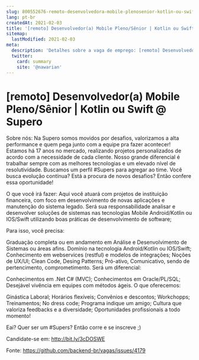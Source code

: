 ```yaml
---
slug: 800552676-remoto-desenvolvedora-mobile-plenosenior-kotlin-ou-swift-at-supero
lang: pt-br
createdAt: 2021-02-03
title: '[remoto] Desenvolvedor(a) Mobile Pleno/Sênior | Kotlin ou Swift @ Supero - Vaga de Emprego'
sitemap:
  lastModified: 2021-02-03
meta:
  description: 'Detalhes sobre a vaga de emprego: [remoto] Desenvolvedor(a) Mobile Pleno/Sênior | Kotlin ou Swift @ Supero'
  twitter:
    card: summary
    site: '@nawarian'
---
```


# [remoto] Desenvolvedor(a) Mobile Pleno/Sênior | Kotlin ou Swift @ Supero

Sobre nós:
Na Supero somos movidos por desafios, valorizamos a alta performance e quem pega junto com a equipe pra fazer acontecer! Estamos há 17 anos no mercado, realizando projetos personalizados de acordo com a necessidade de cada cliente. Nosso grande diferencial é trabalhar sempre com as melhores tecnologias e um elevado nível de resolutividade.
Buscamos um perfil #Supers para agregar ao time. Você busca evolução contínua? Está a procura de novos desafios? Então confere essa oportunidade!

O que você irá fazer:
Aqui você atuará com projetos de instituição financeira, com foco em desenvolvimento de novas aplicações e manutenção do sistema legado. Será sua responsabilidade analisar e desenvolver soluções de sistemas nas tecnologias Mobile Android/Kotlin ou IOS/Swift utilizando boas práticas de desenvolvimento de software;

Para isso, você precisa:

Graduação completa ou em andamento em Análise e Desenvolvimento de Sistemas ou áreas afins.
Domínio na tecnologia Android/Kotlin ou IOS/Swift;
Conhecimento em webservices (restful) e modelos de integrações;
Noções de UX/UI;
Clean Code, Desing Patterns;
Pró-ativo, Comunicativo, sendo de pertencimento, comprometimento.
Será um diferencial:

Conhecimentos em .Net C# (MVC);
Conhecimentos em Oracle/PL/SQL;
Desejável vivência em equipes com métodos ágeis.
O que oferecemos:

Ginástica Laboral;
Horários flexíveis;
Convênios e descontos;
Workchopps;
Treinamentos;
No dress code;
Programa indique um amigo;
Cultura que valoriza feedbacks e a diversidade;
Oportunidades profissionais a todo momento!

Eai? Quer ser um #Supers? Então corre e se inscreve ;)

Candidate-se em: http://bit.ly/3cDOSWE


Fonte: https://github.com/backend-br/vagas/issues/4179